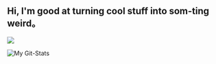 ## Hi, I'm good at turning cool stuff into som-ting weird。

<img src="https://i.imgur.com/YWCgQnR.png">

![My Git-Stats](https://github-readme-stats.vercel.app/api?username=xzadikdev&show_icons=true&theme=synthwave)
